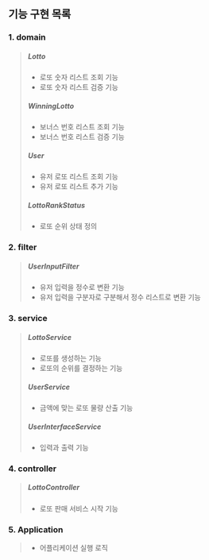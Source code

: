 ## 기능 구현 목록

### 1. domain
>##### Lotto
>* 로또 숫자 리스트 조회 기능
>* 로또 숫자 리스트 검증 기능
>
>##### WinningLotto
>* 보너스 번호 리스트 조회 기능
>* 보너스 번호 리스트 검증 기능
>
>##### User
>* 유저 로또 리스트 조회 기능
>* 유저 로또 리스트 추가 기능
>
>##### LottoRankStatus
>* 로또 순위 상태 정의 

### 2. filter
>##### UserInputFilter
>* 유저 입력을 정수로 변환 기능
>* 유저 입력을 구분자로 구분해서 정수 리스트로 변환 기능


### 3. service
>##### LottoService
> * 로또를 생성하는 기능
> * 로또의 순위를 결정하는 기능
>
>##### UserService
> * 금액에 맞는 로또 물량 산출 기능
> 
>##### UserInterfaceService
> * 입력과 출력 기능

### 4. controller
>##### LottoController
> * 로또 판매 서비스 시작 기능


### 5. Application
> * 어플리케이션 실행 로직 
